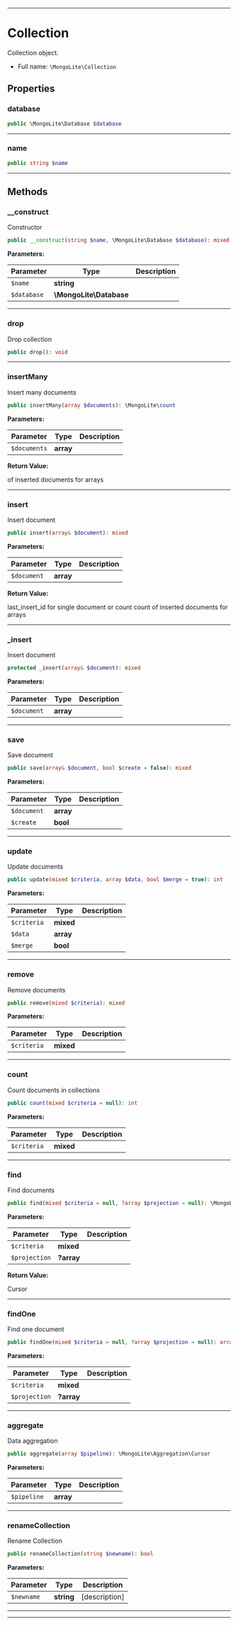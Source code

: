 ***

# Collection

Collection object.



* Full name: `\MongoLite\Collection`



## Properties


### database



```php
public \MongoLite\Database $database
```






***

### name



```php
public string $name
```






***

## Methods


### __construct

Constructor

```php
public __construct(string $name, \MongoLite\Database $database): mixed
```








**Parameters:**

| Parameter | Type | Description |
|-----------|------|-------------|
| `$name` | **string** |  |
| `$database` | **\MongoLite\Database** |  |




***

### drop

Drop collection

```php
public drop(): void
```











***

### insertMany

Insert many documents

```php
public insertMany(array $documents): \MongoLite\count
```








**Parameters:**

| Parameter | Type | Description |
|-----------|------|-------------|
| `$documents` | **array** |  |


**Return Value:**

of inserted documents for arrays



***

### insert

Insert document

```php
public insert(array& $document): mixed
```








**Parameters:**

| Parameter | Type | Description |
|-----------|------|-------------|
| `$document` | **array** |  |


**Return Value:**

last_insert_id for single document or
count count of inserted documents for arrays



***

### _insert

Insert document

```php
protected _insert(array& $document): mixed
```








**Parameters:**

| Parameter | Type | Description |
|-----------|------|-------------|
| `$document` | **array** |  |




***

### save

Save document

```php
public save(array& $document, bool $create = false): mixed
```








**Parameters:**

| Parameter | Type | Description |
|-----------|------|-------------|
| `$document` | **array** |  |
| `$create` | **bool** |  |




***

### update

Update documents

```php
public update(mixed $criteria, array $data, bool $merge = true): int
```








**Parameters:**

| Parameter | Type | Description |
|-----------|------|-------------|
| `$criteria` | **mixed** |  |
| `$data` | **array** |  |
| `$merge` | **bool** |  |




***

### remove

Remove documents

```php
public remove(mixed $criteria): mixed
```








**Parameters:**

| Parameter | Type | Description |
|-----------|------|-------------|
| `$criteria` | **mixed** |  |




***

### count

Count documents in collections

```php
public count(mixed $criteria = null): int
```








**Parameters:**

| Parameter | Type | Description |
|-----------|------|-------------|
| `$criteria` | **mixed** |  |




***

### find

Find documents

```php
public find(mixed $criteria = null, ?array $projection = null): \MongoLite\Cursor
```








**Parameters:**

| Parameter | Type | Description |
|-----------|------|-------------|
| `$criteria` | **mixed** |  |
| `$projection` | **?array** |  |


**Return Value:**

Cursor



***

### findOne

Find one document

```php
public findOne(mixed $criteria = null, ?array $projection = null): array
```








**Parameters:**

| Parameter | Type | Description |
|-----------|------|-------------|
| `$criteria` | **mixed** |  |
| `$projection` | **?array** |  |




***

### aggregate

Data aggregation

```php
public aggregate(array $pipeline): \MongoLite\Aggregation\Cursor
```








**Parameters:**

| Parameter | Type | Description |
|-----------|------|-------------|
| `$pipeline` | **array** |  |




***

### renameCollection

Rename Collection

```php
public renameCollection(string $newname): bool
```








**Parameters:**

| Parameter | Type | Description |
|-----------|------|-------------|
| `$newname` | **string** | [description] |




***


***

